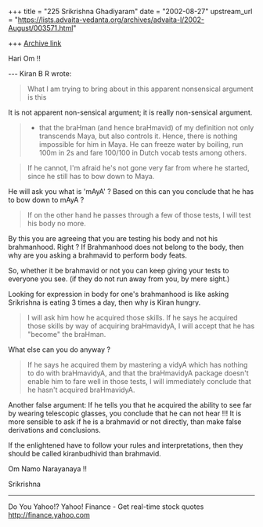 +++
title = "225 Srikrishna Ghadiyaram"
date = "2002-08-27"
upstream_url = "https://lists.advaita-vedanta.org/archives/advaita-l/2002-August/003571.html"

+++
[Archive link](https://lists.advaita-vedanta.org/archives/advaita-l/2002-August/003571.html)

Hari Om !!

--- Kiran B R <kiranbr at ROCKETMAIL.COM> wrote:
>
> What I am trying to bring about in this apparent
> nonsensical argument is this

It is not apparent non-sensical argument; it is really
non-sensical argument.

>- that the braHman (and
> hence braHmavid) of my definition not only
> transcends
> Maya, but also controls it. Hence, there is nothing
> impossible for him in Maya. He can freeze water by
> boiling, run 100m in 2s and fare 100/100 in Dutch
> vocab tests among others.

>
> If he cannot, I'm afraid he's not gone very far from
> where he started, since he still has to bow down to
> Maya.

He will ask you what is 'mAyA' ? Based on this can you
conclude that he has to bow down to mAyA ?

>If on the other hand he passes through a few
> of
>  those tests, I will test his body no more.

By this you are agreeing that you are testing his body
and not his brahmanhood. Right ? If Brahmanhood does
not belong to the body, then why are you asking a
brahmavid to perform body feats.

So, whether it be brahmavid or not you can keep giving
your tests to everyone you see. (if they do not run
away from you, by mere sight.)

Looking for expression in body for one's brahmanhood
is like asking Srikrishna is eating 3 times a day,
then why is Kiran hungry.

>I will
> ask
> him how he acquired those skills. If he says he
> acquired those skills by way of acquiring
> braHmavidyA,
> I will accept that he has "become" the braHman.

What else can you do anyway ?

>If
> he
> says he acquired them by mastering a vidyA which has
> nothing to do with braHmavidyA, and that the
> braHmavidyA package doesn't enable him to fare well
> in
> those tests, I will immediately conclude that he
> hasn't acquired braHmavidyA.
>
>
Another false argument: If he tells you that he
acquired the ability to see far by wearing telescopic
glasses, you conclude that he can not hear !!! It is
more sensible to ask if he is a brahmavid or not
directly, than make false derivations and conclusions.

If the enlightened have to follow your rules and
interpretations, then they should be called
kiranbudhivid than brahmavid.

Om Namo Narayanaya !!

Srikrishna

__________________________________________________
Do You Yahoo!?
Yahoo! Finance - Get real-time stock quotes
http://finance.yahoo.com

